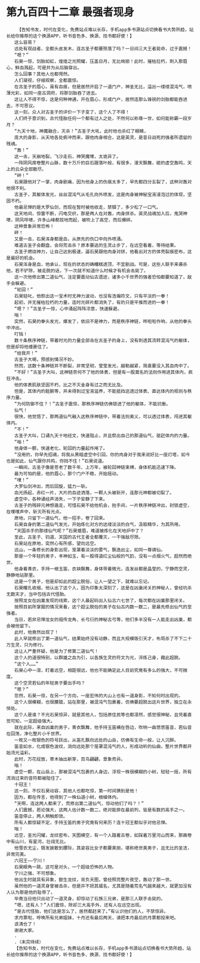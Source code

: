 # 第九百四十二章 最强者现身
        【告知书友，时代在变化，免费站点难以长存，手机app多书源站点切换看书大势所趋，站长给你推荐的这个换源APP，听书音色多、换源、找书都好使！】
       这么容易？
       远处有观战者，全都头皮发木，连古圣子都要殒落了吗？一日间三大王者毙命，过于震撼！
       “嗯？”
       石昊一惊，剑胎如虹，煌煌之光照耀，压盖日月，无比绚丽！此时，摧枯拉朽，刺入那眉心，鲜血溅起，可是并为从后脑穿出。
       怎么回事？其他人也都愕然。
       人们凝视，仔细观察，全都震惊。
       在古圣子的眉心，虽有血痕，但是居然开启了一道门户，神圣无比，溢出一缕缕混沌气，喷薄光彩，如同一座古洞府，将那剑胎吞了进去。
       这让人不得不惊，这是何种神通，开在眉心，形成门户，居然连那么锋锐的剑胎都能吞进去，不可思议。
       这一刻，众人对古圣子的评价一下子变了，这个人了不得！
       人们终于意识到，古代怪胎任何一个都有过人之处，不然何以称尊一世，如何能称霸一段岁月？
       “九天十地，神魔融合，灭杀！”古圣子大吼，此时他也杀红了眼睛，
       庞大的身影，从天地各处俯冲而来，跟他肉身相合，这是英灵，是昔日战死的强者所遗留的残魂。
       “轰！”
       这一击，天崩地裂，飞沙走石，神哭魔嚎，太诡异了。
       一阵阴风席卷整片山脉，数十万斤的巨石跟落叶般，有很多，漫天飘舞，砸的虚空轰鸣，天上的云朵全部散尽。
       “砰！”
       石昊跟他对了一掌，肉身剧痛，因为他身上的伤痕太多了，早先都四分五裂了，这种对轰对他很不利。
       古圣子，其躯体发光，丝丝混沌气从毛孔向外喷发，这是肉身被神秘宝液浸泡过的体现，坚固不朽。
       他最忌惮的是大罗仙剑，而现在暂时被他收走，禁锢了，多少松了一口气。
       这天地间，惊雷不断，闪电交织，那是两人在对轰，肉身拼杀。英灵战魂加入后，鬼哭神嚎，阴风呼啸，许多山峰都拔地而起，被吹上了高空，而后爆碎。
       这种景象异常恐怖！
       砰！
       又是一击，石昊浑身都是血，从原先的伤口中向外喷涌。
       难道古圣子会翻盘，会将荒击杀？原本要逃的生灵止步了，在远空看着，等待结果。
       古圣子燃烧神力，让自己达到极速，逼石昊跟他肉身对拼，他看出对方的体壳裂痕密布，这是最好的机会。
       石昊浑身是血，他承认，现在的状态的确糟糕透顶，不宜剧战。可是，这些人联手来袭杀他，若不铲除，被走脱的话，下一次就不知道什么时候才有机会击毙了。
       这一次他修出第二道仙气，注定要震动仙古遗迹，诸多小千世界的强者恐怕都要知道了，敌手会躲避。
       “轮回！”
       石昊轻叱，他祭出这一宝术时无神力波动，也没有浩瀚符文，只有平淡的一拳！
       起初，并无摧枯拉朽的力量，连时光碎片都消失了，有的只是平推而进的一拳！
       “嗯？！”古圣子一惊，心中涌起阵阵凉意，快速躲避。
       嗡！
       突然，石昊的拳头发光，爆发了，依旧不是神力，而是秩序神链，哗啦啦作响，从他的拳头中冲出。
       叮铛！
       数十条秩序神链，带着时光的力量全部击在古圣子的身上，没有刺透其流转混沌气的躯体，但是却将他缠裹住了。
       “给我开！”
       古圣子大喝，预感到情况不妙。
       然而，这数十条神链并不断裂，非常坚韧，莹莹发光，越勒越紧，简直要没入其血肉中了。
       “不好！”古圣子大叫，这神链奈何不了他的体表，但是有一股莫名的法则作用进其体内，疯狂冲击。
       他的体表肌肤坚固不朽，比之不灭金身有过之而无比及。
       但是，其体内的脏腑等，并未得到过宝液滋养，不能抵挡这透过体表、直达体内的规则与秩序力量。
       “为何防御不住？！”古圣子震惊，那秩序神链仿佛锁进了他的躯体，不能抗衡。
       仙气！
       很快，他觉悟了，那两道仙气融入这秩序神链中，带着法则奥义，可以透过体表，闯进其躯体内。
       “不！”
       古圣子大叫，口诵九天十地经文，快速阻止，并且祭出自己的那道仙气，驱赶体内的力量。
       “嗡！”
       他身体一颤，快速老化，轮回的力量起作用了。
       “没用的，你早先招魂，将我从黑暗虚空中引回，你的肉身对于我来说好比一座灯塔，如今也是如此，仙气跟你共鸣，你挡不住！”石昊说道。
       一瞬间，古圣子像是苍老了数千年、上万年，被轮回神链束缚，身体机能迅速下降。
       最为可怕的是，他的眉心，那个门户不稳，开始摇动。
       “噗！”
       大罗仙剑冲出，而后回旋，猛力一斩。
       血光扬起，赤红一片，大片的血迹洒落，一颗人头被斩开，连那元神都被切裂了。
       虚空中，各种诵经声消失，一下子安静了下来。
       古圣子的残碎元神想遁走，可惜石昊不给他机会，抬手间，一片秩序神链冲出，封锁虚空，在噗噗声中，斩灭所有光点。
       原地，只留下一道仙气，他一招手，卷了回来。
       石昊自身的第二道仙气发光，开始炼化对方的这缕淡淡的白气，汲取精华，为其所用。
       “天国杀手的那缕仙气呢？”石昊蹙眉，难道被炼化在天地炉中了？
       至此，古圣子、钧道、天国的古代王者全都覆灭，一干强敌尽殒。
       石昊站在原地，突然心有所感，望向远空。
       远山，一条修长的身影出现，笼罩着淡淡的雾气，飘逸出尘，如同一尊谪仙。
       那是一个年轻的男子，丰神如玉，有一股得道红尘仙般的气韵，没有一点烟火气，超然而绝世。
       他身着青衣，手持一根玉笛，衣袂飘舞，身体带着微光，连发丝都是晶莹的，宁静而空灵，静静地站那里。
       这是一个男子，但是却如此的超尘脱俗，让人一望之下，就难以忘记。
       石昊瞳孔收缩，他认出了这个人，因为印象太深刻了，这是在凶巢闭关的神秘人，曾经坑杀无数天才，当中包括古代怪胎。
       按照龙女在凶巢发现的线索，这个人最起码出入仙古六七世了，每次都在凶巢那里闭关。
       按照目前所掌握的情况来看，这个超尘脱俗的男子在仙古内数一数二，是最先修出仙气的至强者。
       当日，若非忌惮龙女的祖传龙角、长弓衍的神秘古弓等，他们多半没有一人能走出凶巢，都会被他留下。
       此时，他竟然出现了！
       此人早就修出了第一道仙气，结果始终没有动静，而且大规模吸引天才，布局杀了不下二十万生灵，只为修行。
       这让人严重怀疑，他是为了修第二道仙气！
       这个人的道很特别，以群雄之血为引，以各族生灵的符文为光，淬炼己身，藉此超脱。
       “这个人……”
       石昊心中一凛，盯着远空，相距很远，他也不能确定此人目前究竟有多么的强大，不可揣度。
       这个空灵若仙的年轻男子要出手吗？
       “嗯？”
       忽然，石昊一惊，在另一个方向，一座宏伟的大山上也有一道身影，不知何时出现的。
       这个人很模糊，也很朦胧，站在那里，被混沌气包裹着，仿佛要超脱出这片世界，独立在永恒处。
       这个人是谁？不光石昊惊异，就是其他人，包括原住民等也都凛然，感觉很神秘，且凭着直觉可知，一定超级强大。
       就在此际，来自凶巢的男子，青衣飘舞，他手持玉笛横在唇边，吹响一曲悠悠笛音，若仙音在回荡，净化整片小千世界。
       一枚又一枚银色的符号跃出，从笛孔飘向远处的山岳，仿佛有生命一般，让人沉醉。
       笛音如水，化成银色波纹，淌向远处那个笼罩混沌气的人，形成动听的仙曲，整片世界都开始流光溢彩。
       此时，万花绽放，草木抽出新芽，百鸟翩翩，景象奇异。
       嗡！
       虚空一颤，在山岳上，那被混沌气包裹的人身边，浮现一株很模糊的小树，轻轻一摇，所有流淌过来的音符都被阻住了。
       十冠王！
       这一刻，不仅石昊动容，其他人也都吃惊，第一时间猜到是他！
       因为，都在传言，他得到了一株仙道小树，根植体内。
       “天啊，连这两人都来了，荒修出第二道仙气，惊动他们了吗？！”
       人们震撼，若论强大，这两人估计数一数二，绝对能排在最前列，皆是有数的高手之一。
       笛音停止，两人稍触即敛。
       所有人都惊疑不定，手持玉笛的男子究竟有何来历？连十冠王都似乎对他忌惮。
       嗡！
       远空，圣光闪耀，龙纹密布，天图横空，有一个人踏着古卷，如踩着万里河山而来，那画卷中有山川，有星河，壮阔无比。
       他雪衣无尘，银发披散到腰际，其姿容比女子都要美丽，堪称绝世美男子，且无比的圣洁，异常完美。
       六冠王——宁川！
       石昊眼角一跳，这可是对头，一个超级恐怖的人物。
       宁川之强，不可想象。
       他出生时就具有异象，额生龙纹，背负天图，曾经照亮整片夜空，轰动了那一世。
       虽然他的一道灵身曾被击杀，但是并不损其威名，尤其是随着荒名气越来越大，就更加没有人认为那是他的耻辱了。
       毕竟当日他只出动了一道灵身，却惊动了石族三兄弟，是那三人联手击毙的。
       “嗯，还有人？”人们震惊，除却三大高手外，还有人在远空出现。
       “是古代怪胎，他们这是怎么了，居然都赶来了。”有认识他们的人，不禁惊异。
       求月票啦，呼唤所有兄弟姐妹，十月还有最后两天，请把本月最后的月票都投来吧。
       该清仓了！
       谢谢大家。
       .
       .（未完待续）
       【告知书友，时代在变化，免费站点难以长存，手机app多书源站点切换看书大势所趋，站长给你推荐的这个换源APP，听书音色多、换源、找书都好使！】